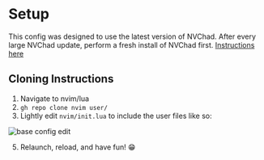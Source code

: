 # Setup

This config was designed to use the latest version of NVChad. After every large NVChad update, perform a fresh install of NVChad first. [Instructions here](https://nvchad.com/)

## Cloning Instructions
1. Navigate to nvim/lua
2. `gh repo clone nvim user/`
3. Lightly edit `nvim/init.lua` to include the user files like so:

![base config edit](https://github.com/user-attachments/assets/c6fc6f6e-564d-4383-a4e4-72b342045945)

5. Relaunch, reload, and have fun! 😁

